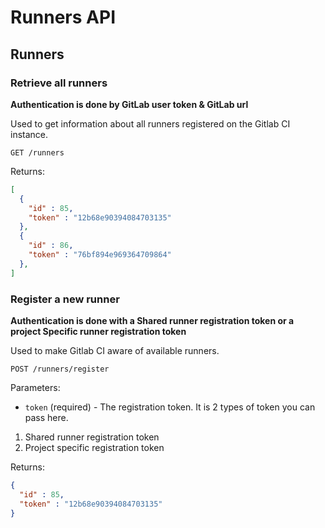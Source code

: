 # Runners API

## Runners

### Retrieve all runners

__Authentication is done by GitLab user token & GitLab url__

Used to get information about all runners registered on the Gitlab CI
instance.

    GET /runners

Returns:

```json
[
  {
    "id" : 85,
    "token" : "12b68e90394084703135"
  },
  {
    "id" : 86,
    "token" : "76bf894e969364709864"
  },
]
```

### Register a new runner


__Authentication is done with a Shared runner registration token or a project Specific runner registration token__

Used to make Gitlab CI aware of available runners.

    POST /runners/register

Parameters:

  * `token` (required) - The registration token. It is 2 types of token you can pass here. 

1. Shared runner registration token
2. Project specific registration token

Returns:

```json
{
  "id" : 85,
  "token" : "12b68e90394084703135"
}
```
